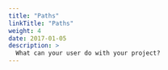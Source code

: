 ```yaml
---
title: "Paths"
linkTitle: "Paths"
weight: 4
date: 2017-01-05
description: >
  What can your user do with your project?
---
```

